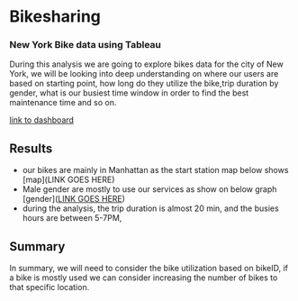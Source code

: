 # Bikesharing
### New York Bike data using Tableau 
During this analysis we are going to explore bikes data for the city of New York, we will be looking into deep understanding on where our users are based on starting point, how long do they utilize the bike,trip duration by gender,  what is our busiest time window in order to find the best maintenance time and so on. 


[link to dashboard](https://public.tableau.com/app/profile/elysee.manzi/viz/NYC_Citibike_Challeng/NYCBikesAnalysis?publish=yes)

## Results
- our bikes are mainly in Manhattan as the start station map below shows
[map](LINK GOES HERE)
- Male gender are mostly to use our services as show on below graph
[gender]([LINK GOES HERE](https://github.com/elzmanzi/Bikesharing/blob/main/images/gender.PNG))
- during the analysis, the trip duration is almost 20 min, and the busies hours are between 5-7PM,
## Summary
In summary, we will need to consider the bike utilization based on bikeID, if a bike is mostly used we can consider increasing the number of bikes to that specific location. 
